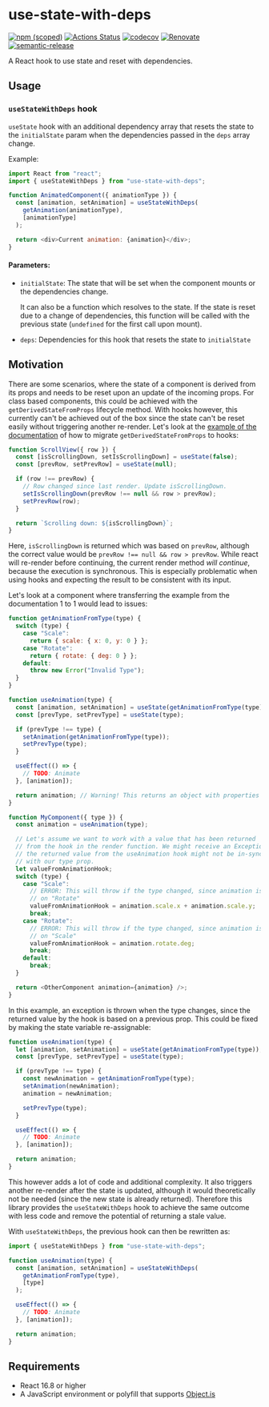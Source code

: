 # use-state-with-deps

[![npm (scoped)](https://img.shields.io/npm/v/use-state-with-deps.svg)](https://www.npmjs.com/package/use-state-with-deps) [![Actions Status](https://github.com/peterjuras/use-state-with-deps/workflows/use-state-with-deps/badge.svg)](https://github.com/peterjuras/use-state-with-deps/actions) [![codecov](https://codecov.io/gh/peterjuras/use-state-with-deps/branch/main/graph/badge.svg?token=LJDQNXI5HP)](https://codecov.io/gh/peterjuras/use-state-with-deps) [![Renovate](https://img.shields.io/badge/renovate-enabled-brightgreen.svg)](https://renovatebot.com) [![semantic-release](https://img.shields.io/badge/%20%20%F0%9F%93%A6%F0%9F%9A%80-semantic--release-e10079.svg)](https://github.com/semantic-release/semantic-release)

A React hook to use state and reset with dependencies.

## Usage

### `useStateWithDeps` hook

`useState` hook with an additional dependency array that resets the state to the `initialState` param when the dependencies passed in the `deps` array change.

Example:

```js
import React from "react";
import { useStateWithDeps } from "use-state-with-deps";

function AnimatedComponent({ animationType }) {
  const [animation, setAnimation] = useStateWithDeps(
    getAnimation(animationType),
    [animationType]
  );

  return <div>Current animation: {animation}</div>;
}
```

#### Parameters:

- `initialState`:
  The state that will be set when the component mounts or the dependencies change.

  It can also be a function which resolves to the state. If the state is reset due to a change of dependencies, this function will be called with the previous state (`undefined` for the first call upon mount).

- `deps`: Dependencies for this hook that resets the state to `initialState`

## Motivation

There are some scenarios, where the state of a component is derived from its props and needs to be reset upon an update of the incoming props. For class based components, this could be achieved with the `getDerivedStateFromProps` lifecycle method. With hooks however, this currently can't be achieved out of the box since the state can't be reset easily without triggering another re-render. Let's look at the [example of the documentation](https://reactjs.org/docs/hooks-faq.html#how-do-i-implement-getderivedstatefromprops) of how to migrate `getDerivedStateFromProps` to hooks:

```js
function ScrollView({ row }) {
  const [isScrollingDown, setIsScrollingDown] = useState(false);
  const [prevRow, setPrevRow] = useState(null);

  if (row !== prevRow) {
    // Row changed since last render. Update isScrollingDown.
    setIsScrollingDown(prevRow !== null && row > prevRow);
    setPrevRow(row);
  }

  return `Scrolling down: ${isScrollingDown}`;
}
```

Here, `isScrollingDown` is returned which was based on `prevRow`, although the correct value would be `prevRow !== null && row > prevRow`. While react will re-render before continuing, the current render method _will continue_, because the execution is synchronous. This is especially problematic when using hooks and expecting the result to be consistent with its input.

Let's look at a component where transferring the example from the documentation 1 to 1 would lead to issues:

```js
function getAnimationFromType(type) {
  switch (type) {
    case "Scale":
      return { scale: { x: 0, y: 0 } };
    case "Rotate":
      return { rotate: { deg: 0 } };
    default:
      throw new Error("Invalid Type");
  }
}

function useAnimation(type) {
  const [animation, setAnimation] = useState(getAnimationFromType(type));
  const [prevType, setPrevType] = useState(type);

  if (prevType !== type) {
    setAnimation(getAnimationFromType(type));
    setPrevType(type);
  }

  useEffect(() => {
    // TODO: Animate
  }, [animation]);

  return animation; // Warning! This returns an object with properties that don't match the type!
}

function MyComponent({ type }) {
  const animation = useAnimation(type);

  // Let's assume we want to work with a value that has been returned
  // from the hook in the render function. We might receive an Exception, since
  // the returned value from the useAnimation hook might not be in-sync
  // with our type prop.
  let valueFromAnimationHook;
  switch (type) {
    case "Scale":
      // ERROR: This will throw if the type changed, since animation is still based
      // on "Rotate"
      valueFromAnimationHook = animation.scale.x + animation.scale.y;
      break;
    case "Rotate":
      // ERROR: This will throw if the type changed, since animation is still based
      // on "Scale"
      valueFromAnimationHook = animation.rotate.deg;
      break;
    default:
      break;
  }

  return <OtherComponent animation={animation} />;
}
```

In this example, an exception is thrown when the type changes, since the returned value by the hook is based on a previous prop. This could be fixed by making the state variable re-assignable:

```js
function useAnimation(type) {
  let [animation, setAnimation] = useState(getAnimationFromType(type));
  const [prevType, setPrevType] = useState(type);

  if (prevType !== type) {
    const newAnimation = getAnimationFromType(type);
    setAnimation(newAnimation);
    animation = newAnimation;

    setPrevType(type);
  }

  useEffect(() => {
    // TODO: Animate
  }, [animation]);

  return animation;
}
```

This however adds a lot of code and additional complexity. It also triggers another re-render after the state is updated, although it would theoretically not be needed (since the new state is already returned). Therefore this library provides the `useStateWithDeps` hook to achieve the same outcome with less code and remove the potential of returning a stale value.

With `useStateWithDeps`, the previous hook can then be rewritten as:

```js
import { useStateWithDeps } from "use-state-with-deps";

function useAnimation(type) {
  const [animation, setAnimation] = useStateWithDeps(
    getAnimationFromType(type),
    [type]
  );

  useEffect(() => {
    // TODO: Animate
  }, [animation]);

  return animation;
}
```

## Requirements

- React 16.8 or higher
- A JavaScript environment or polyfill that supports [Object.is](https://developer.mozilla.org/en-US/docs/Web/JavaScript/Reference/Global_Objects/Object/is)
